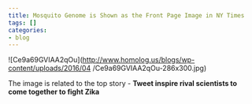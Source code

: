 ```yaml
---
title: Mosquito Genome is Shown as the Front Page Image in NY Times
tags: []
categories:
- blog
---
```

![Ce9a69GVIAA2qOu](http://www.homolog.us/blogs/wp-content/uploads/2016/04
/Ce9a69GVIAA2qOu-286x300.jpg)
<!--more-->

The image is related to the top story - **Tweet inspire rival scientists to
come together to fight Zika**

